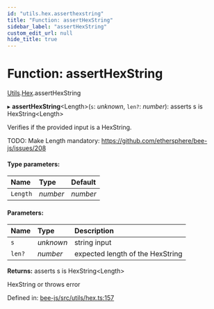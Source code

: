 ```yaml
---
id: "utils.hex.asserthexstring"
title: "Function: assertHexString"
sidebar_label: "assertHexString"
custom_edit_url: null
hide_title: true
---
```


# Function: assertHexString

[Utils](../modules/utils.md).[Hex](../modules/utils.hex.md).assertHexString

▸ **assertHexString**<Length\>(`s`: *unknown*, `len?`: *number*): asserts s is HexString<Length\>

Verifies if the provided input is a HexString.

TODO: Make Length mandatory: https://github.com/ethersphere/bee-js/issues/208

#### Type parameters:

Name | Type | Default |
:------ | :------ | :------ |
`Length` | *number* | *number* |

#### Parameters:

Name | Type | Description |
:------ | :------ | :------ |
`s` | *unknown* | string input   |
`len?` | *number* | expected length of the HexString   |

**Returns:** asserts s is HexString<Length\>

HexString or throws error

Defined in: [bee-js/src/utils/hex.ts:157](https://github.com/ethersphere/bee-js/blob/7260ee1/src/utils/hex.ts#L157)
